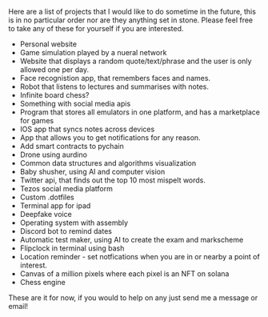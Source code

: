 Here are a list of projects that I would like to do sometime in the future, this is in no particular order nor are they anything set in stone. Please feel free to take any of these for yourself if you are interested.

* Personal website
* Game simulation played by a nueral network 
* Website that displays a random quote/text/phrase and the user is only allowed one per day.
* Face recognistion app, that remembers faces and names.
* Robot that listens to lectures and summarises with notes. 
* Infinite board chess?
* Something with social media apis
* Program that stores all emulators in one platform, and has a marketplace for games
* IOS app that syncs notes across devices
* App that allows you to get notifications for any reason.
* Add smart contracts to pychain
* Drone using aurdino 
* Common data structures and algorithms visualization
* Baby shusher, using AI and computer vision
* Twitter api, that finds out the top 10 most mispelt words.
* Tezos social media platform
* Custom .dotfiles
* Terminal app for ipad
* Deepfake voice
* Operating system with assembly
* Discord bot to remind dates
* Automatic test maker, using AI to create the exam and markscheme
* Flipclock in terminal using bash
* Location reminder - set notfications when you are in or nearby a point of interest.
* Canvas of a million pixels where each pixel is an NFT on solana
* Chess engine

These are it for now, if you would to help on any just send me a message or email!
